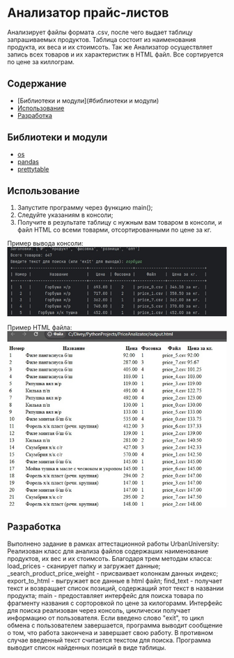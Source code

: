 # Анализатор прайс-листов
Анализирует файлы формата .csv, после чего выдает таблицу запрашиваемых продуктов. Таблица состоит из наименования продукта, их веса и их стоимсоть. Так же Анализатор осуществляет запись всех товаров и их характеристик в HTML файл. Все сортируется по цене за киллограм.

## Содержание
- [Библиотеки и модули](#библиотеки и модули)
- [Использование](#использование)
- [Разработка](#разработка)

## Библиотеки и модули
- [os](https://docs.python.org/3/library/os.html)
- [pandas](https://pandas.pydata.org/docs/)
- [prettytable](https://pypi.org/project/prettytable/)

## Использование
1. Запустите программу через функцию main();
2. Следуйте указаниям в консоли;
3. Получите в результате таблицу с нужным вам товаром в консоли, и файл HTML со всеми товарми, отсортированными по цене за кг.

Пример вывода консоли:
![Иллюстрация консоли](https://github.com/iDivey/Diplom/blob/main/priceAnalizator/ZgZMEN-lHZk.jpg)

Пример HTML файла:
![Иллюстрация файла](https://github.com/iDivey/Diplom/blob/main/priceAnalizator/8BuT5Ux4iWg.jpg)

## Разработка
Выполнено задание в рамках аттестационной работы UrbanUniversity:
Реализован  класс для анализа файлов содержаших наименование продуктов, их вес и их стоимсоть. Благодаря трем методам класса:
load_prices - сканирует папку и загружает данные;
_search_product_price_weight - присваивает колонкам данных индекс;
export_to_html - выгружает все данные в html файл;
find_text - получает текст и возвращает список позиций, содержащий этот текст в названии продукта;
main - предоставляет интерфейс для поиска товара по фрагменту названия с сорторовкой по цене за килогорамм.
Интерфейс для поиска реализован через консоль, циклически получает информацию от пользователя.
Если введено слово "exit", то цикл обмена с пользователем завершается, программа выводит сообщение о том, что работа закончена и завершает свою работу. В противном случае введенный текст считается текстом для поиска. Программа выводит список найденных позиций в виде таблицы.
